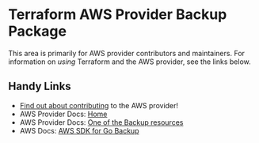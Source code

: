 # Terraform AWS Provider Backup Package

This area is primarily for AWS provider contributors and maintainers. For information on _using_ Terraform and the AWS provider, see the links below.


## Handy Links

* [Find out about contributing](https://hashicorp.github.io/terraform-provider-aws/#contribute) to the AWS provider!
* AWS Provider Docs: [Home](https://registry.terraform.io/providers/hashicorp/aws/latest/docs)
* AWS Provider Docs: [One of the Backup resources](https://registry.terraform.io/providers/hashicorp/aws/latest/docs/resources/backup_global_settings)
* AWS Docs: [AWS SDK for Go Backup](https://docs.aws.amazon.com/sdk-for-go/api/service/backup/)
